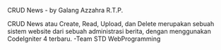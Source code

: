 CRUD News - by Galang Azzahra R.T.P.

CRUD News atau Create, Read, Upload, dan Delete merupakan sebuah sistem website dari sebuah administrasi berita, dengan menggunakan CodeIgniter 4 terbaru. -Team STD WebProgramming